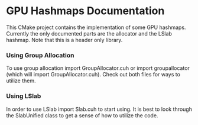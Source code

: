 # GPU Hashmaps Documentation

This CMake project contains the implementation of some 
GPU hashmaps. Currently the only documented parts are
the allocator and the LSlab hashmap. Note that this is
a header only library.

### Using Group Allocation

To use group allocation import GroupAllocator.cuh
or import groupallocator (which will import 
GroupAllocator.cuh). Check out both files for ways to
utilize them.

### Using LSlab

In order to use LSlab import Slab.cuh to start using.
It is best to look through the SlabUnified class to
get a sense of how to utilize the code.